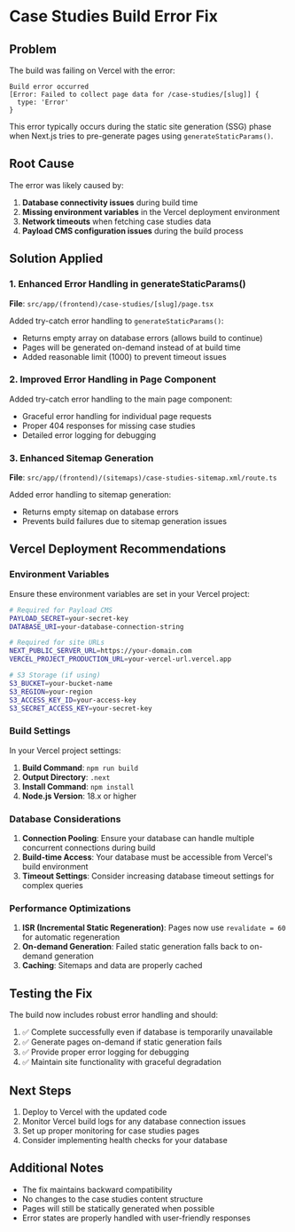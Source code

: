 # Case Studies Build Error Fix

## Problem

The build was failing on Vercel with the error:

```
Build error occurred
[Error: Failed to collect page data for /case-studies/[slug]] {
  type: 'Error'
}
```

This error typically occurs during the static site generation (SSG) phase when Next.js tries to pre-generate pages using `generateStaticParams()`.

## Root Cause

The error was likely caused by:

1. **Database connectivity issues** during build time
2. **Missing environment variables** in the Vercel deployment environment
3. **Network timeouts** when fetching case studies data
4. **Payload CMS configuration issues** during the build process

## Solution Applied

### 1. Enhanced Error Handling in generateStaticParams()

**File**: `src/app/(frontend)/case-studies/[slug]/page.tsx`

Added try-catch error handling to `generateStaticParams()`:

- Returns empty array on database errors (allows build to continue)
- Pages will be generated on-demand instead of at build time
- Added reasonable limit (1000) to prevent timeout issues

### 2. Improved Error Handling in Page Component

Added try-catch error handling to the main page component:

- Graceful error handling for individual page requests
- Proper 404 responses for missing case studies
- Detailed error logging for debugging

### 3. Enhanced Sitemap Generation

**File**: `src/app/(frontend)/(sitemaps)/case-studies-sitemap.xml/route.ts`

Added error handling to sitemap generation:

- Returns empty sitemap on database errors
- Prevents build failures due to sitemap generation issues

## Vercel Deployment Recommendations

### Environment Variables

Ensure these environment variables are set in your Vercel project:

```bash
# Required for Payload CMS
PAYLOAD_SECRET=your-secret-key
DATABASE_URI=your-database-connection-string

# Required for site URLs
NEXT_PUBLIC_SERVER_URL=https://your-domain.com
VERCEL_PROJECT_PRODUCTION_URL=your-vercel-url.vercel.app

# S3 Storage (if using)
S3_BUCKET=your-bucket-name
S3_REGION=your-region
S3_ACCESS_KEY_ID=your-access-key
S3_SECRET_ACCESS_KEY=your-secret-key
```

### Build Settings

In your Vercel project settings:

1. **Build Command**: `npm run build`
2. **Output Directory**: `.next`
3. **Install Command**: `npm install`
4. **Node.js Version**: 18.x or higher

### Database Considerations

1. **Connection Pooling**: Ensure your database can handle multiple concurrent connections during build
2. **Build-time Access**: Your database must be accessible from Vercel's build environment
3. **Timeout Settings**: Consider increasing database timeout settings for complex queries

### Performance Optimizations

1. **ISR (Incremental Static Regeneration)**: Pages now use `revalidate = 60` for automatic regeneration
2. **On-demand Generation**: Failed static generation falls back to on-demand generation
3. **Caching**: Sitemaps and data are properly cached

## Testing the Fix

The build now includes robust error handling and should:

1. ✅ Complete successfully even if database is temporarily unavailable
2. ✅ Generate pages on-demand if static generation fails
3. ✅ Provide proper error logging for debugging
4. ✅ Maintain site functionality with graceful degradation

## Next Steps

1. Deploy to Vercel with the updated code
2. Monitor Vercel build logs for any database connection issues
3. Set up proper monitoring for case studies pages
4. Consider implementing health checks for your database

## Additional Notes

- The fix maintains backward compatibility
- No changes to the case studies content structure
- Pages will still be statically generated when possible
- Error states are properly handled with user-friendly responses
